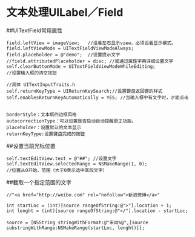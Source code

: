 # 文本处理UILabel／Field

<!-- create time: 2014-10-25 17:26:21  -->

##UITextField常用属性

    field.leftView = imageView;   //设着左右显示view，必须设着显示模式。
    field.leftViewMode = UITextFieldViewModeAlways;
    field.placeholder = @"demo";  //设置提示文字
    //field.attributedPlaceholder = disc; //或通过属性字典详细设置文字
    self.clearButtonMode = UITextFieldViewModeWhileEditing;
    //设置输入框的清空按钮
    
    //具体 UITextInputTraits.h
    self.returnKeyType = UIReturnKeySearch;//设置键盘返回键的样式
    self.enablesReturnKeyAutomatically = YES; //当输入框中有文字时，才能点击
    
    
    borderStyle：文本框的边框风格
    autocorrectionType：可以设置是否启动自动提醒更正功能。
    placeholder：设置默认的文本显示
    returnKeyType:设置键盘完成的按钮
    
##设置当前光标位置

    self.textEditView.text = @"##"; //设置文字
    self.textEditView.selectedRange = NSMakeRange(1, 0); 
    //位置从0开始，范围（大于0表示选中某段文字）
    
##截取一个指定范围的文字

    //"<a href="http://weibo.com" rel="nofollow">新浪微博</a>"
    
    int startLoc = (int)[source rangeOfString:@">"].location + 1;
    int lenght = (int)[source rangeOfString:@"</"].location - startLoc;
    
    source = [NSString stringWithFormat:@"来自%@",[source substringWithRange:NSMakeRange(startLoc, lenght)]];
    
    
